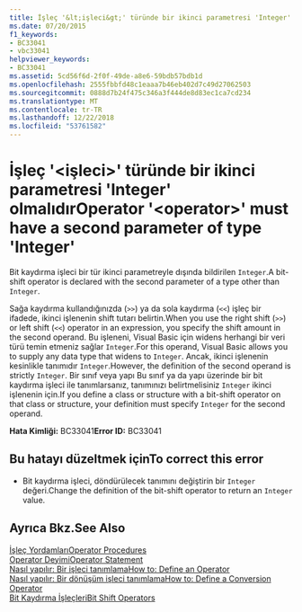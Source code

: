 ```yaml
---
title: İşleç '&lt;işleci&gt;' türünde bir ikinci parametresi 'Integer' olmalıdır
ms.date: 07/20/2015
f1_keywords:
- BC33041
- vbc33041
helpviewer_keywords:
- BC33041
ms.assetid: 5cd56f6d-2f0f-49de-a8e6-59bdb57bdb1d
ms.openlocfilehash: 2555fbbfd48c1eaaa7b46eb402d7c49d27062503
ms.sourcegitcommit: 0888d7b24f475c346a3f444de8d83ec1ca7cd234
ms.translationtype: MT
ms.contentlocale: tr-TR
ms.lasthandoff: 12/22/2018
ms.locfileid: "53761582"
---
```

# <a name="operator-ltoperatorgt-must-have-a-second-parameter-of-type-integer"></a><span data-ttu-id="9b1e7-102">İşleç '&lt;işleci&gt;' türünde bir ikinci parametresi 'Integer' olmalıdır</span><span class="sxs-lookup"><span data-stu-id="9b1e7-102">Operator '&lt;operator&gt;' must have a second parameter of type 'Integer'</span></span>
<span data-ttu-id="9b1e7-103">Bit kaydırma işleci bir tür ikinci parametreyle dışında bildirilen `Integer`.</span><span class="sxs-lookup"><span data-stu-id="9b1e7-103">A bit-shift operator is declared with the second parameter of a type other than `Integer`.</span></span>  
  
 <span data-ttu-id="9b1e7-104">Sağa kaydırma kullandığınızda (`>>`) ya da sola kaydırma (`<<`) işleç bir ifadede, ikinci işlenenin shift tutarı belirtin.</span><span class="sxs-lookup"><span data-stu-id="9b1e7-104">When you use the right shift (`>>`) or left shift (`<<`) operator in an expression, you specify the shift amount in the second operand.</span></span> <span data-ttu-id="9b1e7-105">Bu işleneni, Visual Basic için widens herhangi bir veri türü temin etmeniz sağlar `Integer`.</span><span class="sxs-lookup"><span data-stu-id="9b1e7-105">For this operand, Visual Basic allows you to supply any data type that widens to `Integer`.</span></span> <span data-ttu-id="9b1e7-106">Ancak, ikinci işlenenin kesinlikle tanımıdır `Integer`.</span><span class="sxs-lookup"><span data-stu-id="9b1e7-106">However, the definition of the second operand is strictly `Integer`.</span></span> <span data-ttu-id="9b1e7-107">Bir sınıf veya yapı Bu sınıf ya da yapı üzerinde bir bit kaydırma işleci ile tanımlarsanız, tanımınızı belirtmelisiniz `Integer` ikinci işlenenin için.</span><span class="sxs-lookup"><span data-stu-id="9b1e7-107">If you define a class or structure with a bit-shift operator on that class or structure, your definition must specify `Integer` for the second operand.</span></span>  
  
 <span data-ttu-id="9b1e7-108">**Hata Kimliği:** BC33041</span><span class="sxs-lookup"><span data-stu-id="9b1e7-108">**Error ID:** BC33041</span></span>  
  
## <a name="to-correct-this-error"></a><span data-ttu-id="9b1e7-109">Bu hatayı düzeltmek için</span><span class="sxs-lookup"><span data-stu-id="9b1e7-109">To correct this error</span></span>  
  
-   <span data-ttu-id="9b1e7-110">Bit kaydırma işleci, döndürülecek tanımını değiştirin bir `Integer` değeri.</span><span class="sxs-lookup"><span data-stu-id="9b1e7-110">Change the definition of the bit-shift operator to return an `Integer` value.</span></span>  
  
## <a name="see-also"></a><span data-ttu-id="9b1e7-111">Ayrıca Bkz.</span><span class="sxs-lookup"><span data-stu-id="9b1e7-111">See Also</span></span>  
 [<span data-ttu-id="9b1e7-112">İşleç Yordamları</span><span class="sxs-lookup"><span data-stu-id="9b1e7-112">Operator Procedures</span></span>](../../visual-basic/programming-guide/language-features/procedures/operator-procedures.md)  
 [<span data-ttu-id="9b1e7-113">Operator Deyimi</span><span class="sxs-lookup"><span data-stu-id="9b1e7-113">Operator Statement</span></span>](../../visual-basic/language-reference/statements/operator-statement.md)  
 [<span data-ttu-id="9b1e7-114">Nasıl yapılır: Bir işleci tanımlama</span><span class="sxs-lookup"><span data-stu-id="9b1e7-114">How to: Define an Operator</span></span>](../../visual-basic/programming-guide/language-features/procedures/how-to-define-an-operator.md)  
 [<span data-ttu-id="9b1e7-115">Nasıl yapılır: Bir dönüşüm işleci tanımlama</span><span class="sxs-lookup"><span data-stu-id="9b1e7-115">How to: Define a Conversion Operator</span></span>](../../visual-basic/programming-guide/language-features/procedures/how-to-define-a-conversion-operator.md)  
 [<span data-ttu-id="9b1e7-116">Bit Kaydırma İşleçleri</span><span class="sxs-lookup"><span data-stu-id="9b1e7-116">Bit Shift Operators</span></span>](../../visual-basic/language-reference/operators/bit-shift-operators.md)
